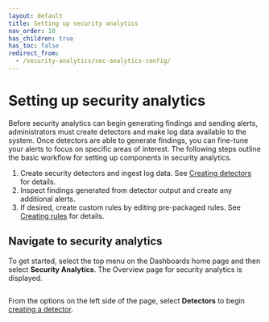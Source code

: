 ```yaml
---
layout: default
title: Setting up security analytics
nav_order: 10
has_children: true
has_toc: false
redirect_from:
  - /security-analytics/sec-analytics-config/
---
```


# Setting up security analytics

Before security analytics can begin generating findings and sending alerts, administrators must create detectors and make log data available to the system. Once detectors are able to generate findings, you can fine-tune your alerts to focus on specific areas of interest. The following steps outline the basic workflow for setting up components in security analytics.

1. Create security detectors and ingest log data. See [Creating detectors](#detectors-config) for details.
1. Inspect findings generated from detector output and create any additional alerts.
1. If desired, create custom rules by editing pre-packaged rules. See [Creating rules](#rules-config) for details.

## Navigate to security analytics

To get started, select the top menu on the Dashboards home page and then select **Security Analytics**. The Overview page for security analytics is displayed.

<image here>

From the options on the left side of the page, select **Detectors** to begin [creating a detector](#detectors-config).

<image of list>

